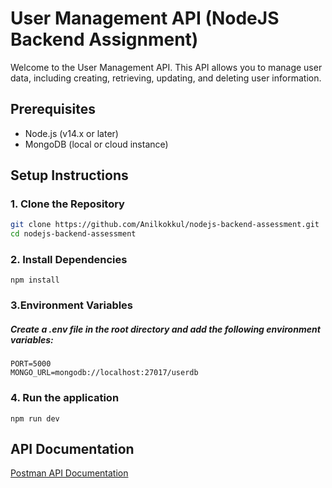 # User Management API (NodeJS  Backend Assignment)

Welcome to the User Management API. This API allows you to manage user data, including creating, retrieving, updating, and deleting user information.


## Prerequisites

- Node.js (v14.x or later)
- MongoDB (local or cloud instance)

## Setup Instructions

### 1. Clone the Repository

```bash
git clone https://github.com/Anilkokkul/nodejs-backend-assessment.git
cd nodejs-backend-assessment
```
### 2. Install Dependencies
```
npm install
```
### 3.Environment Variables
##### Create a .env file in the root directory and add the following environment variables:

```
PORT=5000
MONGO_URL=mongodb://localhost:27017/userdb
```
### 4. Run the application
```
npm run dev
```
## API Documentation

[Postman API Documentation](https://documenter.getpostman.com/view/28958585/2sA3kUHNAi)

